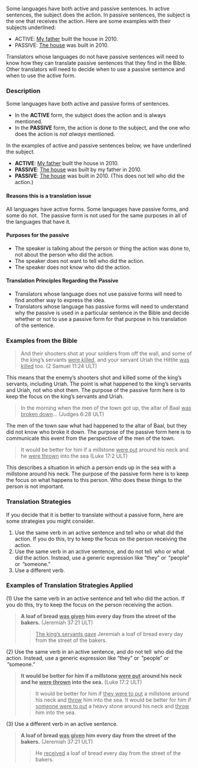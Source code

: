 
Some languages have both active and passive sentences. In active sentences, the subject does the action. In passive sentences, the subject is the one that receives the action. Here are some examples with their subjects underlined:

* ACTIVE: <u>My father</u> built the house in 2010.
* PASSIVE: <u>The house</u> was built in 2010.

Translators whose languages do not have passive sentences will need to know how they can translate passive sentences that they find in the Bible. Other translators will need to decide when to use a passive sentence and when to use the active form.

### Description

Some languages have both active and passive forms of sentences.

* In the **ACTIVE** form, the subject does the action and is always mentioned.
* In the **PASSIVE** form, the action is done to the subject, and the one who does the action is *not always*  mentioned.

In the examples of active and passive sentences below, we have underlined the subject.

* **ACTIVE**: <u>My father</u> built the house in 2010.
* **PASSIVE**: <u>The house</u> was built by my father in 2010.
* **PASSIVE**: <u>The house</u> was built in 2010. (This does not tell who did the action.)


#### Reasons this is a translation issue

All languages have active forms. Some languages have passive forms, and some do not. 
The passive form is not used for the same purposes in all of the languages that have it.

#### Purposes for the passive

* The speaker is talking about the person or thing the action was done to, not about the person who did the action.
* The speaker does not want to tell who did the action. 
* The speaker does not know who did the action.

#### Translation Principles Regarding the Passive

* Translators whose language does not use passive forms will need to find another way to express the idea. 
* Translators whose language has passive forms will need to understand why the passive is used in a particular sentence in the Bible and decide whether or not to use a passive form for that purpose in his translation of the sentence.

### Examples from the Bible

> And their shooters shot at your soldiers from off the wall, and some of the king’s servants <u>were killed</u>, and your servant Uriah the Hittite <u>was killed</u> too. (2 Samuel 11:24 ULT)

This means that the enemy’s shooters shot and killed some of the king’s servants, including Uriah. The point is what happened to the king’s servants and Uriah, not who shot them. The purpose of the passive form here is to keep the focus on the king’s servants and Uriah.

> In the morning when the men of the town got up, the altar of Baal <u>was broken down</u>… (Judges 6:28 ULT)

The men of the town saw what had happened to the altar of Baal, but they did not know who broke it down. The purpose of the passive form here is to communicate this event from the perspective of the men of the town.

> It would be better for him if a millstone <u>were put</u> around his neck and he <u>were thrown</u> into the sea (Luke 17:2 ULT)

This describes a situation in which a person ends up in the sea with a millstone around his neck. The purpose of the passive form here is to keep the focus on what happens to this person. Who does these things to the person is not important.

### Translation Strategies

If you decide that it is better to translate without a passive form, here are some strategies you might consider.

1. Use the same verb in an active sentence and tell who or what did the action. If you do this, try to keep the focus on the  person receiving the action.
1. Use the same verb in an active sentence, and do not tell  who or what did the action. Instead, use a generic expression like “they” or  ”people” or  ”someone.” 
1. Use a different verb.

### Examples of Translation Strategies Applied

(1) Use the same verb in an active sentence and tell who did the action. If you do this, try to keep the focus on the  person receiving the action.

> **A loaf of bread <u>was given</u> him every day from the street of the bakers.** (Jeremiah 37:21 ULT)
>> <u>The king’s servants gave</u> Jeremiah a loaf of bread every day from the street of the bakers.

(2) Use the same verb in an active sentence, and do not tell  who did the action. Instead, use a generic expression like “they” or  ”people” or  ”someone.” 

> **It would be better for him if a millstone <u>were put</u> around his neck and he <u>were thrown</u> into the sea.** (Luke 17:2 ULT)
>> It would be better for him if <u>they were to put</u> a millstone around his neck and <u>throw</u> him into the sea.
>> It would be better for him if <u>someone were to put</u> a heavy stone around his neck and <u>throw</u> him into the sea.

(3) Use a different verb in an active sentence. 

> **A loaf of bread <u>was given</u> him every day from the street of the bakers.** (Jeremiah 37:21 ULT)
>> He <u>received</u> a loaf of bread every day from the street of the bakers.

